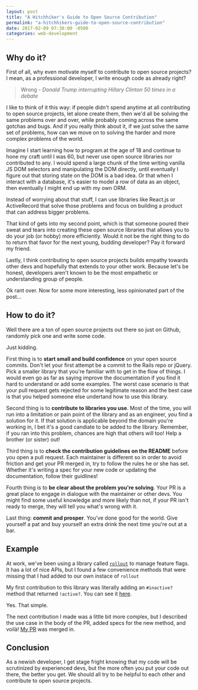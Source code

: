```yaml
---
layout: post
title: "A Hitchhiker's Guide to Open Source Contribution"
permalink: "a-hitchhikers-guide-to-open-source-contribution"
date: 2017-02-09 07:30:00 -0500
categories: web-development
---
```



## Why do it?
First of all, why even motivate myself to contribute to open source
projects? I mean, as a professional developer, I write enough code as
already right?

> Wrong - _Donald Trump interrupting Hillary Clinton 50 times in a
> debate_

I like to think of it this way: if people didn't spend anytime at all
contributing to open source projects, let alone create them, then we'd
all be solving the same problems over and over, while probably coming
across the same gotchas and bugs. And if you really think about it, if
we just solve the same set of problems, how can we move on to solving the
harder and more complex problems of the world.

Imagine I start learning how to program at the age of 18 and continue to
hone my craft until I was 60, but never use open source libraries nor
contributed to any. I would spend a large chunk of the time
writing vanilla JS DOM selectors and manipulating the DOM directly,
until eventually I figure out that storing state on the DOM is a bad
idea. Or that when I interact with a database, it's easier to model a
row of data as an object, then eventually I might end up with my own
ORM.

Instead of worrying about that stuff, I can use libraries like
React.js or ActiveRecord that solve those problems and focus on building a product that can
address bigger problems.

That kind of gets into my second point, which is that someone poured
their sweat and tears into creating these open source libraries that
allows you to do your job (or hobby) more efficiently. Would it not be
the right thing to do to return that favor for the next young, budding
developer? Pay it forward my friend.

Lastly, I think contributing to open source projects builds empathy
towards other devs and hopefully that extends to your other work.
Because let's be honest, developers aren't known to be the most
empathetic or understanding group of people.

Ok rant over. Now for some more interesting, less opinionated part of
the post...

## How to do it?
Well there are a ton of open source projects out there so just on
Github, randomly pick one and write some code.

Just kidding.

First thing is to **start small and build confidence** on your open source
commits. Don't let your first attempt be a commit to the Rails repo or
jQuery. Pick a smaller library that you're familiar with to get in the
flow of things. I would even go as far as saying improve the
documentation if you find it hard to understand or add some examples.
The worst case scenario is that your pull request gets rejected for some
legitimate reason and the best case is that you helped someone else
undertand how to use this library.

Second thing is to **contribute to libraries you use**. Most of the time,
you will run into a limitation or pain point of the library and as an engineer, you
find a solution for it. If that solution is applicable beyond the domain
you're working in, I bet it's a good candiate to be added to the
library. Remember, if you ran into this problem, chances are high that
others will too! Help a brother (or sister) out!

Third thing is to **check the contribution guidelines on the README**
before you open a pull request. Each maintainer is different so in order
to avoid friction and get your PR merged in, try to follow the rules he
or she has set. Whether it's writing a spec for your new code or
updating the documentation, follow their guidlines!

Fourth thing is to **be clear about the problem you're solving**. Your PR
is a great place to engage in dialogue with the maintainer or other
devs. You might find some useful knowledge and more likely than not, if
your PR isn't ready to merge, they will tell you what's wrong with it.

Last thing: **commit and prosper**. You've done good for the
world. Give yourself a pat and buy yourself an extra drink the next time
you're out at a bar.

## Example
At work, we've been using a library called [`rollout`](https://github.com/fetlife/rollout) to manage feature flags. It has a lot of nice APIs, but I found a few convenience methods that were missing that I had added to our own instace of `rollout`

My first contribution to this library was literally adding an `#inactive?`
method that returned `!active?`. You can see it
[here](https://github.com/fetlife/rollout/pull/86/files).

Yes. That simple.

The next contribution I made was a little bit more complex, but I
described the use case in the body of the PR, added specs for the new
method, and voilà! [My PR](https://github.com/fetlife/rollout/pull/90) was merged in.

## Conclusion
As a newish developer, I get stage fright knowing that
my code will be scrutinized by experienced devs, but the more often you
put your code out there, the better you get. We should all try to be
helpful to each other and contribute to open source projects.
